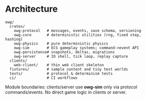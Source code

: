 # Architecture

```
owg/
  crates/
    owg-protocol   # messages, events, save schema, versioning
    owg-core       # deterministic utilities (rng, fixed step, hashing)
    owg-physics    # pure deterministic physics
    owg-sim        # ECS gameplay systems; command->event API
    owg-persistence# snapshots, deltas, migrations
    owg-server     # IO shell, tick loop, replay capture
  clients/
    web-client/    # thin web client skeleton
  fixtures/        # sample content and tiny test worlds
  tests/           # protocol & determinism tests
  ci/              # CI workflows
```
Module boundaries: clients/server use **owg-sim** only via protocol commands/events.
No direct game logic in clients or server.
